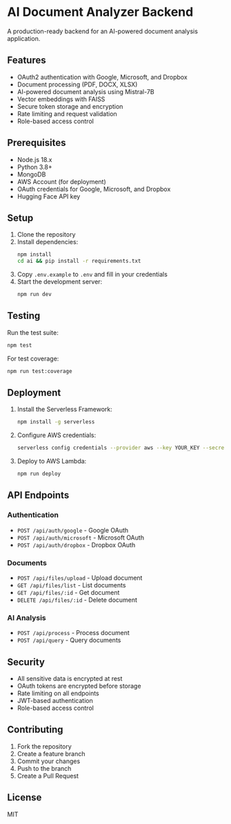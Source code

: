 # AI Document Analyzer Backend

A production-ready backend for an AI-powered document analysis application.

## Features

- OAuth2 authentication with Google, Microsoft, and Dropbox
- Document processing (PDF, DOCX, XLSX)
- AI-powered document analysis using Mistral-7B
- Vector embeddings with FAISS
- Secure token storage and encryption
- Rate limiting and request validation
- Role-based access control

## Prerequisites

- Node.js 18.x
- Python 3.8+
- MongoDB
- AWS Account (for deployment)
- OAuth credentials for Google, Microsoft, and Dropbox
- Hugging Face API key

## Setup

1. Clone the repository
2. Install dependencies:
   ```bash
   npm install
   cd ai && pip install -r requirements.txt
   ```
3. Copy `.env.example` to `.env` and fill in your credentials
4. Start the development server:
   ```bash
   npm run dev
   ```

## Testing

Run the test suite:
```bash
npm test
```

For test coverage:
```bash
npm run test:coverage
```

## Deployment

1. Install the Serverless Framework:
   ```bash
   npm install -g serverless
   ```

2. Configure AWS credentials:
   ```bash
   serverless config credentials --provider aws --key YOUR_KEY --secret YOUR_SECRET
   ```

3. Deploy to AWS Lambda:
   ```bash
   npm run deploy
   ```

## API Endpoints

### Authentication
- `POST /api/auth/google` - Google OAuth
- `POST /api/auth/microsoft` - Microsoft OAuth
- `POST /api/auth/dropbox` - Dropbox OAuth

### Documents
- `POST /api/files/upload` - Upload document
- `GET /api/files/list` - List documents
- `GET /api/files/:id` - Get document
- `DELETE /api/files/:id` - Delete document

### AI Analysis
- `POST /api/process` - Process document
- `POST /api/query` - Query documents

## Security

- All sensitive data is encrypted at rest
- OAuth tokens are encrypted before storage
- Rate limiting on all endpoints
- JWT-based authentication
- Role-based access control

## Contributing

1. Fork the repository
2. Create a feature branch
3. Commit your changes
4. Push to the branch
5. Create a Pull Request

## License

MIT 
